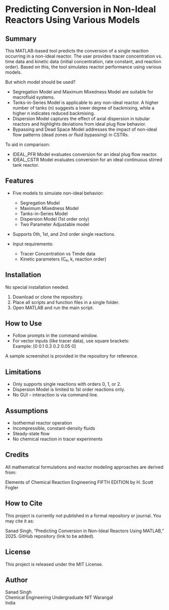 # Predicting Conversion in Non-Ideal Reactors Using Various Models

## Summary

This MATLAB-based tool predicts the conversion of a single reaction occurring in a non-ideal reactor. The user provides tracer concentration vs. time data and kinetic data (initial concentration, rate constant, and reaction order). Based on this, the tool simulates reactor performance using various models.

But which model should be used?

- Segregation Model and Maximum Mixedness Model are suitable for macrofluid systems.
- Tanks-in-Series Model is applicable to any non-ideal reactor. A higher number of tanks (n) suggests a lower degree of backmixing, while a higher n indicates reduced backmixing.
- Dispersion Model captures the effect of axial dispersion in tubular reactors and highlights deviations from ideal plug flow behavior.
- Bypassing and Dead Space Model addresses the impact of non-ideal flow patterns (dead zones or fluid bypassing) in CSTRs.

To aid in comparison:
- IDEAL_PFR Model evaluates conversion for an ideal plug flow reactor.
- IDEAL_CSTR Model evaluates conversion for an ideal continuous stirred tank reactor.



## Features

- Five models to simulate non-ideal behavior:
  - Segregation Model
  - Maximum Mixedness Model
  - Tanks-in-Series Model
  - Dispersion Model (1st order only)
  - Two Parameter Adjustable model

- Supports 0th, 1st, and 2nd order single reactions.
- Input requirements:
  - Tracer Concentration vs Timde data
  - Kinetic parameters (C₀, k, reaction order)

## Installation

No special installation needed.

1. Download or clone the repository.
2. Place all scripts and function files in a single folder.
3. Open MATLAB and run the main script.

## How to Use

- Follow prompts in the command window.
- For vector inputs (like tracer data), use square brackets:  
  Example: [0 0.1 0.3 0.2 0.05 0]

A sample screenshot is provided in the repository for reference.

## Limitations

- Only supports single reactions with orders 0, 1, or 2.
- Dispersion Model is limited to 1st order reactions only.
- No GUI – interaction is via command line.

## Assumptions

- Isothermal reactor operation  
- Incompressible, constant-density fluids  
- Steady-state flow  
- No chemical reaction in tracer experiments

## Credits

All mathematical formulations and reactor modeling approaches are derived from:

Elements of Chemical Reaction Engineering FIFTH EDITION by H. Scott Fogler

## How to Cite

This project is currently not published in a formal repository or journal. You may cite it as:

Sanad Singh, “Predicting Conversion in Non-Ideal Reactors Using MATLAB,” 2025. GitHub repository (link to be added).

## License

This project is released under the MIT License.

## Author

Sanad Singh  
Chemical Engineering Undergraduate
NIT Warangal  
India
